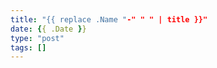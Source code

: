 ```yaml
---
title: "{{ replace .Name "-" " " | title }}"
date: {{ .Date }}
type: "post"
tags: []
---
```


<!--more-->

